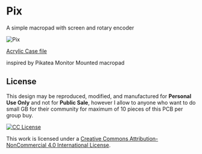 # Pix
A simple macropad with screen and rotary encoder

![Pix](https://i.imgur.com/ZcuDN6zl.jpg)

[Acrylic Case file](https://github.com/sendz/keyboard-case/tree/master/Acrylic/Pix)

inspired by Pikatea Monitor Mounted macropad

## License

This design may be reproduced, modified, and manufactured for **Personal Use Only** and not for **Public Sale**, however I allow to anyone who want to do small GB for their community for maximum of 10 pieces of this PCB per group buy.

[![CC License](https://i.creativecommons.org/l/by-nc/4.0/88x31.png)]((http://creativecommons.org/licenses/by-nc/4.0/))

This work is licensed under a [Creative Commons Attribution-NonCommercial 4.0 International License](http://creativecommons.org/licenses/by-nc/4.0/).
